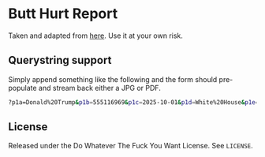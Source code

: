 # Butt Hurt Report

Taken and adapted from [here](https://www.itstactical.com/wp-content/uploads/2012/10/ITS_TACTICAL_BUTT_HURT_REPORT1.pdf). Use it at your own risk.

## Querystring support

Simply append something like the following and the form should pre-populate and stream back either a JPG or PDF.

```bash
?p1a=Donald%20Trump&p1b=555116969&p1c=2025-10-01&p1d=White%20House&p1e=President&p2a=2025-10-01&p2b=19:00&p2c=No%20Kings%20Rally&p2d=Americans&p2e=1729&p31=both&p32=yes&p33=multiple&p34=yes&p41=1&p42=1&p415=1&p5=NKR%20hates%20Murica&export=jpg
```

## License

Released under the Do Whatever The Fuck You Want License. See `LICENSE`.
